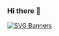 ### Hi there 👋

[![SVG Banners](https://svg-banners.vercel.app/api?type=typeWriter&text1=Ramon%20Hernandez%20👨‍💻&width=800&height=200)](https://github.com/Akshay090/svg-banners)
